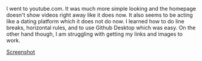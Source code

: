 I went to youtube.com. It was much more simple looking and the homepage doesn't show videos right away like it does now. It also seems to be acting like a dating platform which it does not do now.
I learned how to do line breaks, horizontal rules, and to use Github Desktop which was easy. On the other hand though, I am struggling with getting my links and images to work.  



[Screenshot](./images/assignment5screenshot.png)
